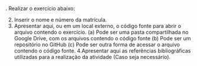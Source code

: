 . Realizar o exercício abaixo:


2. Inserir o nome e número da matrícula.
3. Apresentar aqui, ou em um local externo, o código fonte para abrir o arquivo contendo o exercício. (a) Pode ser uma pasta compartilhada no Google  Drive, com os arquivos contendo o código fonte (b) Pode ser um repositório no GitHub (c) Pode ser outra forma de acessar o arquivo contendo o código fonte.
4.Apresentar aqui as referências bibliográficas utilizadas para a realização da atividade (Caso seja necessário).
